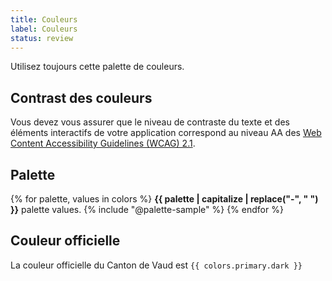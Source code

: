 ```yaml
---
title: Couleurs
label: Couleurs
status: review
---
```


Utilisez toujours cette palette de couleurs.

## Contrast des couleurs

Vous devez vous assurer que le niveau de contraste du texte et des éléments
interactifs de votre application correspond au niveau AA des [Web Content
Accessibility Guidelines (WCAG)
2.1](https://www.w3.org/WAI/WCAG21/Understanding/contrast-minimum.html).

## Palette

{% for palette, values in colors %}
**{{ palette | capitalize | replace("-", " ") }}** palette values.
{% include "@palette-sample" %}
{% endfor %}

## Couleur officielle

La couleur officielle du Canton de Vaud est `{{ colors.primary.dark }}`

